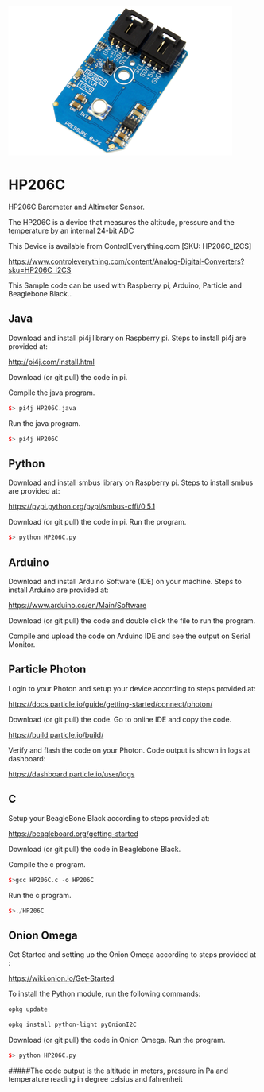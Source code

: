 [![HP206C]( HP206C_I2CS.png)](https://www.controleverything.com/content/Analog-Digital-Converters?sku=HP206C_I2CS)
# HP206C
HP206C Barometer and Altimeter Sensor.

The HP206C is a device that measures the altitude, pressure and the temperature by an internal 24-bit ADC

This Device is available from ControlEverything.com [SKU:  HP206C_I2CS]

https://www.controleverything.com/content/Analog-Digital-Converters?sku=HP206C_I2CS

This Sample code can be used with Raspberry pi, Arduino, Particle and Beaglebone Black..

## Java
Download and install pi4j library on Raspberry pi. Steps to install pi4j are provided at:

http://pi4j.com/install.html

Download (or git pull) the code in pi.

Compile the java program.
```cpp
$> pi4j HP206C.java
```

Run the java program.
```cpp
$> pi4j HP206C
```

## Python
Download and install smbus library on Raspberry pi. Steps to install smbus are provided at:

https://pypi.python.org/pypi/smbus-cffi/0.5.1

Download (or git pull) the code in pi. Run the program.

```cpp
$> python HP206C.py
```

## Arduino
Download and install Arduino Software (IDE) on your machine. Steps to install Arduino are provided at:

https://www.arduino.cc/en/Main/Software

Download (or git pull) the code and double click the file to run the program.

Compile and upload the code on Arduino IDE and see the output on Serial Monitor.


## Particle Photon

Login to your Photon and setup your device according to steps provided at:

https://docs.particle.io/guide/getting-started/connect/photon/

Download (or git pull) the code. Go to online IDE and copy the code.

https://build.particle.io/build/

Verify and flash the code on your Photon. Code output is shown in logs at dashboard:

https://dashboard.particle.io/user/logs


## C

Setup your BeagleBone Black according to steps provided at:

https://beagleboard.org/getting-started

Download (or git pull) the code in Beaglebone Black.

Compile the c program.
```cpp
$>gcc HP206C.c -o HP206C
```
Run the c program.
```cpp
$>./HP206C
```

## Onion Omega

Get Started and setting up the Onion Omega according to steps provided at :

https://wiki.onion.io/Get-Started

To install the Python module, run the following commands:
```cpp
opkg update
```
```cpp
opkg install python-light pyOnionI2C
```

Download (or git pull) the code in Onion Omega. Run the program.

```cpp
$> python HP206C.py
```
#####The code output is the altitude in meters, pressure in Pa and temperature reading in degree celsius and fahrenheit
